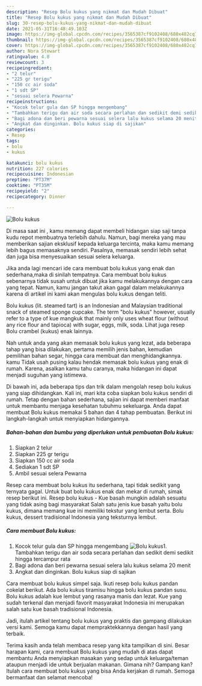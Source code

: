 ```yaml
---
description: "Resep Bolu kukus yang nikmat dan Mudah Dibuat"
title: "Resep Bolu kukus yang nikmat dan Mudah Dibuat"
slug: 30-resep-bolu-kukus-yang-nikmat-dan-mudah-dibuat
date: 2021-05-31T16:48:49.103Z
image: https://img-global.cpcdn.com/recipes/3565387cf9102408/680x482cq70/bolu-kukus-foto-resep-utama.jpg
thumbnail: https://img-global.cpcdn.com/recipes/3565387cf9102408/680x482cq70/bolu-kukus-foto-resep-utama.jpg
cover: https://img-global.cpcdn.com/recipes/3565387cf9102408/680x482cq70/bolu-kukus-foto-resep-utama.jpg
author: Nora Stewart
ratingvalue: 4.8
reviewcount: 3
recipeingredient:
- "2 telur"
- "225 gr terigu"
- "150 cc air soda"
- "1 sdt SP"
- "sesuai selera Pewarna"
recipeinstructions:
- "Kocok telur gula dan SP hingga mengembang"
- "Tambahkan terigu dan air soda secara perlahan dan sedikit demi sedikit hingga tercampur rata"
- "Bagi adona dan beri pewarna sesuai selera lalu kukus selama 20 menit"
- "Angkat dan dinginkan. Bolu kukus siap di sajikan"
categories:
- Resep
tags:
- bolu
- kukus

katakunci: bolu kukus 
nutrition: 227 calories
recipecuisine: Indonesian
preptime: "PT37M"
cooktime: "PT35M"
recipeyield: "2"
recipecategory: Dinner

---
```



![Bolu kukus](https://img-global.cpcdn.com/recipes/3565387cf9102408/680x482cq70/bolu-kukus-foto-resep-utama.jpg)

Di masa  saat ini , kamu memang dapat membeli hidangan siap saji tanpa kudu repot membuatnya terlebih dahulu. Namun, bagi mereka yang mau memberikan sajian eksklusif kepada keluarga tercinta, maka kamu memang lebih bagus memasaknya sendiri. Pasalnya, memasak sendiri lebih sehat dan juga bisa menyesuaikan sesuai selera keluarga.

Jika anda lagi mencari ide cara membuat bolu kukus yang enak dan sederhana,maka di sinilah tempatnya. Cara membuat bolu kukus  sebenarnya tidak susah untuk dibuat jika kamu melakukannya dengan cara yang tepat. Namun, kamu jangan takut akan gagal dalam melakukannya 
karena di artikel ini kami akan mengulas bolu kukus dengan teliti.  

Bolu kukus (lit. steamed tart) is an Indonesian and Malaysian traditional snack of steamed sponge cupcake. The term &#34;bolu kukus&#34; however, usually refer to a type of kue mangkuk that mainly only uses wheat flour (without any rice flour and tapioca) with sugar, eggs, milk, soda. Lihat juga resep Bolu crambel (kukus) enak lainnya.

Nah untuk anda yang akan memasak bolu kukus yang lezat, ada beberapa tahap yang bisa dilakukan, pertama memilih jenis bahan, kemudian pemilihan bahan segar, hingga cara membuat dan menghidangkannya. kamu Tidak usah pusing kalau hendak memasak bolu kukus yang enak di rumah. Karena, asalkan kamu  tahu caranya, maka hidangan ini dapat menjadi suguhan yang istimewa.

Di bawah ini, ada beberapa tips dan trik dalam mengolah resep bolu kukus yang siap dihidangkan. Kali ini, mari kita coba siapkan bolu kukus sendiri di rumah. Tetap dengan bahan sederhana, sajian ini dapat memberi manfaat untuk membantu menjaga kesehatan tubuhmu sekeluarga. Anda dapat membuat Bolu kukus memakai 5 bahan dan 4 tahap pembuatan. Berikut ini langkah-langkah untuk menyiapkan hidangannya.

<!--inarticleads1-->

##### Bahan-bahan dan bumbu yang diperlukan untuk pembuatan Bolu kukus:

1. Siapkan 2 telur
1. Siapkan 225 gr terigu
1. Siapkan 150 cc air soda
1. Sediakan 1 sdt SP
1. Ambil sesuai selera Pewarna


Resep cara membuat bolu kukus itu sederhana, tapi tidak sedikit yang ternyata gagal. Untuk buat bolu kukus enak dan mekar di rumah, simak resep berikut ini. Resep bolu kukus - Kue basah mungkin adalah sesuatu yang tidak asing bagi masyarakat Salah satu jenis kue basah yaitu bolu kukus, dimana memang kue ini memiliki tekstur yang lembut serta. Bolu kukus, dessert tradisional Indonesia yang teksturnya lembut. 

<!--inarticleads2-->

##### Cara membuat Bolu kukus:

1. Kocok telur gula dan SP hingga mengembang
<img src="https://img-global.cpcdn.com/steps/a8c3b7129d92a759/160x128cq70/bolu-kukus-langkah-memasak-1-foto.jpg" alt="Bolu kukus">1. Tambahkan terigu dan air soda secara perlahan dan sedikit demi sedikit hingga tercampur rata
1. Bagi adona dan beri pewarna sesuai selera lalu kukus selama 20 menit
1. Angkat dan dinginkan. Bolu kukus siap di sajikan


Cara membuat bolu kukus simpel saja. Ikuti resep bolu kukus pandan cokelat berikut. Ada bolu kukus tiramisu hingga bolu kukus pandan susu. Bolu kukus adalah kue lembut yang rasanya manis dan lezat. Kue yang sudah terkenal dan menjadi favorit masyarakat Indonesia ini merupakan salah satu kue basah tradisional Indonesia. 

Jadi, itulah artikel tentang  bolu kukus  yang praktis dan gampang dilakukan versi kami. Semoga kamu dapat mempraktekkannya dengan hasil yang terbaik. 

Terima kasih anda telah membaca resep yang kita tampilkan di sini. Besar harapan kami, cara membuat  Bolu kukus yang mudah di atas dapat membantu Anda menyiapkan masakan yang sedap untuk keluarga/teman ataupun menjadi ide untuk berjualan makanan. Gimana nih? Gampang kan? Itulah cara membuat bolu kukus yang bisa Anda kerjakan di rumah. Semoga bermanfaat dan selamat mencoba!


